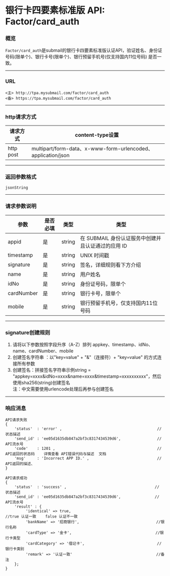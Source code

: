 # 银行卡四要素标准版     API: Factor/card_auth
### 概览
`Factor/card_auth`是submail的银行卡四要素标准版认证API，验证姓名、身份证号码(限单个)、银行卡号(限单个)、银行预留手机号(仅支持国内11位号码)
是否一致。
***  
### URL
```
<主> http://tpa.mysubmail.com/factor/card_auth  
<备> https://tpa.mysubmail.com/factor/card_auth
```
***
### http请求方式
| 请求方式 | content-type设置 |
| --- | --- |
| http post | multipart/form-data、x-www-form-urlencoded、application/json |
***
### 返回参数格式
`jsonString`
***
### 请求参数说明
| 参数 | 是否必填 | 类型 | 类型 |
| --- | --- | --- | --- |
| appid | 是 | string | 在 SUBMAIL 身份认证服务中创建并且认证通过的应用 ID |
| timestamp | 是 | string | UNIX 时间戳 |
| signature | 是 | string | 签名，详细规则看下方介绍|
| name | 是 | string | 用户姓名
| idNo | 是 | string | 身份证号码，限单个
| cardNumber | 是 | string | 银行卡号，限单个
| mobile | 是 | string | 银行预留手机号，仅支持国内11位号码

***
### signature创建规则
1. 请将以下参数按照字段升序（A-Z）排列    appkey、timestamp、idNo、name、cardNumber、mobile
2. 创建签名字符串 ：以"key=value" + "&"（连接符）+ "key=value" 的方式连接所有参数
3. 创建签名：拼接签名字符串示例string = "appkey=xxxx&idNo=xxxx&name=xxxx&timestamp=xxxxxxxxxx"，然后使用sha256(string)创建签名  
   注：中文需要使用urlencode处理后再参与创建签名
***
### 响应消息
```
API请求失败
{
    'status'  : 'error' ,                                          // 状态描述
    'send_id' : 'ee05d1635db847a2bf3c8317434539d6',                // API流水号
    'code'    : 1201 ,                                             // API返回的状态码    详情查看 API错误代码与描述  文档
    'msg'     : 'Incorrect APP ID.' ,                              // API返回的描述、  
}
```
```
API请求成功
{
    'status'  : 'success' ,                                       // 状态描述
    'send_id' : 'ee05d1635db847a2bf3c8317434539d6',               // API流水号
    'result' : {
         'identical' => true,                                     //true 认证一致    false 认证不一致
         'bankName' => '招商银行',                                  //银行名称
         'cardType' => '金卡',                                     //银行卡类型 
         'cardCategory' => '借记卡',                                //银行卡类别
         'remark' => '认证一致'                                     //备注
    };
}
```
